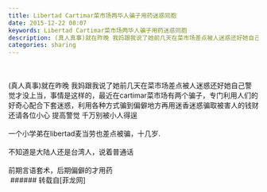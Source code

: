 ```yaml
---
title: Libertad Cartimar菜市场两华人骗子用药迷惑同胞
date: 2015-12-22 08:07
keywords: Libertad Cartimar菜市场两华人骗子用药迷惑同胞
description: (真人真事)就在昨晚 我妈跟我说了她前几天在菜市场差点被人迷惑还好她自己警觉才没上当，事情是这样的，最近在cartimar菜市场有两个骗子，专门利用人们的好奇心配合下套迷惑，利用各种方式骗到偏僻地方再用迷香迷惑骗取被害人的钱财 还请各位小心 提高警觉 千万别被小人得逞一个小学弟在libertad麦当劳也差点被骗，十几岁.不知道是大陆人还是台湾人，说着普通话前期言语套术，后期偏僻的才用药
categories: sharing
---
```

<td class="t_f" id="postmessage_264968">

<br/>
<br/>
(真人真事)就在昨晚 我妈跟我说了她前几天在菜市场差点被人迷惑还好她自己警觉才没上当，事情是这样的，最近在cartimar菜市场有两个骗子，专门利用人们的好奇心配合下套迷惑，利用各种方式骗到偏僻地方再用迷香迷惑骗取被害人的钱财 还请各位小心 提高警觉 千万别被小人得逞<br/>
<br/>
一个小学弟在libertad麦当劳也差点被骗，十几岁.<br/>
<br/>
不知道是大陆人还是台湾人，说着普通话<br/>
<br/>
前期言语套术，后期偏僻的才用药<br/>
<img alt="" border="0" class="zoom" data-cf-modified-826732c7a9fd37487fd61cd1-="" file="http://www.flw.ph/data/appbyme/upload/image/201512/22/WQfzWktFLI2i.jpg" id="aimg_SVOq2" lazyloadthumb="1" onclick="" onmouseover="" src="http://www.flw.ph/data/appbyme/upload/image/201512/22/WQfzWktFLI2i.jpg"/><br/>
<img alt="" border="0" class="zoom" data-cf-modified-826732c7a9fd37487fd61cd1-="" file="http://www.flw.ph/data/appbyme/upload/image/201512/22/oLVHi4BRudZz.jpg" id="aimg_t1Yiq" lazyloadthumb="1" onclick="" onmouseover="" src="http://www.flw.ph/data/appbyme/upload/image/201512/22/oLVHi4BRudZz.jpg"/></td>
###### 转载自[菲龙网]